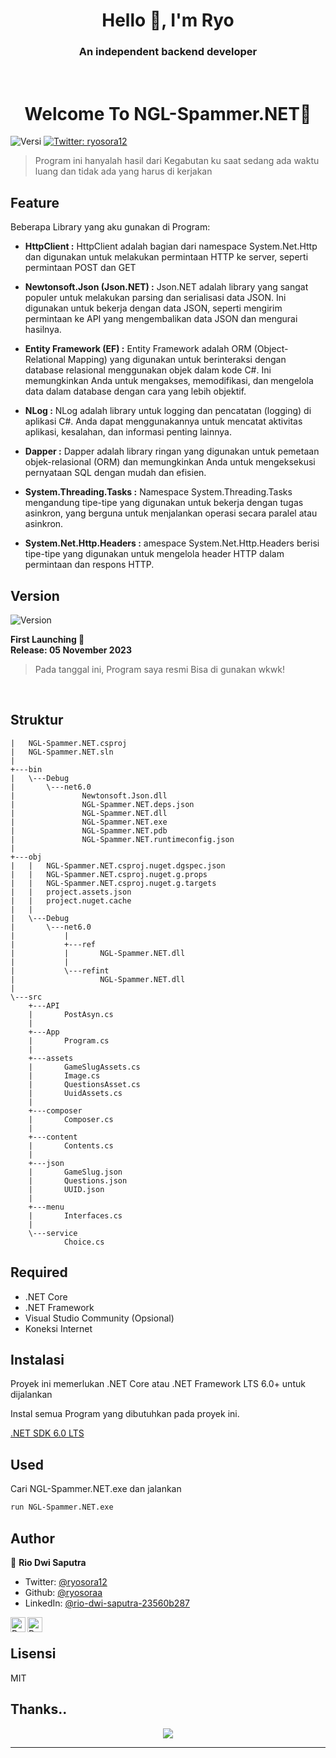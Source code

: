 <h1 align="center" >Hello 👋, I'm Ryo</h1>
<h3 align="center" >An independent backend developer</h3>
<br>
<h1 align="center" >Welcome To NGL-Spammer.NET🪬</h1>

![Versi](https://img.shields.io/badge/version-1.0--Stable.1-biru.svg?cacheSeconds=2592000)
[![Twitter: ryosora12](https://img.shields.io/twitter/follow/ryosora12.svg?style=social)](https://twitter.com/dumps)

> Program ini hanyalah hasil dari Kegabutan ku saat sedang ada waktu luang dan tidak ada yang harus di kerjakan

## Feature

Beberapa Library yang aku gunakan di Program:

- **HttpClient :** HttpClient adalah bagian dari namespace System.Net.Http dan digunakan untuk melakukan permintaan HTTP ke server, seperti permintaan POST dan GET

- **Newtonsoft.Json (Json.NET) :** Json.NET adalah library yang sangat populer untuk melakukan parsing dan serialisasi data JSON. Ini digunakan untuk bekerja dengan data JSON, seperti mengirim permintaan ke API yang mengembalikan data JSON dan mengurai hasilnya.

- **Entity Framework (EF) :** Entity Framework adalah ORM (Object-Relational Mapping) yang digunakan untuk berinteraksi dengan database relasional menggunakan objek dalam kode C#. Ini memungkinkan Anda untuk mengakses, memodifikasi, dan mengelola data dalam database dengan cara yang lebih objektif.

- **NLog :** NLog adalah library untuk logging dan pencatatan (logging) di aplikasi C#. Anda dapat menggunakannya untuk mencatat aktivitas aplikasi, kesalahan, dan informasi penting lainnya.

- **Dapper :** Dapper adalah library ringan yang digunakan untuk pemetaan objek-relasional (ORM) dan memungkinkan Anda untuk mengeksekusi pernyataan SQL dengan mudah dan efisien.

- **System.Threading.Tasks :** Namespace System.Threading.Tasks mengandung tipe-tipe yang digunakan untuk bekerja dengan tugas asinkron, yang berguna untuk menjalankan operasi secara paralel atau asinkron.

- **System.Net.Http.Headers :** amespace System.Net.Http.Headers berisi tipe-tipe yang digunakan untuk mengelola header HTTP dalam permintaan dan respons HTTP.

## Version

<!-- ![Version](https://img.shields.io/badge/version-1.0--Stable.1-blue.svg?cacheSeconds=2592000) -->

![Version](https://img.shields.io/badge/version-1.0--Stable.1-blue.svg?cacheSeconds=2592000)

**First Launching 💫** <br>
**Release: 05 November 2023**

> Pada tanggal ini, Program saya resmi Bisa di gunakan wkwk!

<br>

## Struktur

```
|   NGL-Spammer.NET.csproj
|   NGL-Spammer.NET.sln
|
+---bin
|   \---Debug
|       \---net6.0
|               Newtonsoft.Json.dll
|               NGL-Spammer.NET.deps.json
|               NGL-Spammer.NET.dll
|               NGL-Spammer.NET.exe
|               NGL-Spammer.NET.pdb
|               NGL-Spammer.NET.runtimeconfig.json
|
+---obj
|   |   NGL-Spammer.NET.csproj.nuget.dgspec.json
|   |   NGL-Spammer.NET.csproj.nuget.g.props
|   |   NGL-Spammer.NET.csproj.nuget.g.targets
|   |   project.assets.json
|   |   project.nuget.cache
|   |
|   \---Debug
|       \---net6.0
|           |
|           +---ref
|           |       NGL-Spammer.NET.dll
|           |
|           \---refint
|                   NGL-Spammer.NET.dll
|
\---src
    +---API
    |       PostAsyn.cs
    |
    +---App
    |       Program.cs
    |
    +---assets
    |       GameSlugAssets.cs
    |       Image.cs
    |       QuestionsAsset.cs
    |       UuidAssets.cs
    |
    +---composer
    |       Composer.cs
    |
    +---content
    |       Contents.cs
    |
    +---json
    |       GameSlug.json
    |       Questions.json
    |       UUID.json
    |
    +---menu
    |       Interfaces.cs
    |
    \---service
            Choice.cs

```

## Required

- .NET Core
- .NET Framework
- Visual Studio Community (Opsional)
- Koneksi Internet

## Instalasi

Proyek ini memerlukan .NET Core atau .NET Framework LTS 6.0+ untuk dijalankan

Instal semua Program yang dibutuhkan pada proyek ini.

[.NET SDK 6.0 LTS](https://dotnet.microsoft.com/en-us/download)

## Used

Cari NGL-Spammer.NET.exe dan jalankan

```sh
run NGL-Spammer.NET.exe
```

## Author

👤 **Rio Dwi Saputra**

- Twitter: [@ryosora12](https://twitter.com/ryosora12)
- Github: [@ryosoraa](https://github.com/ryosoraa)
- LinkedIn: [@rio-dwi-saputra-23560b287](https://www.linkedin.com/in/rio-dwi-saputra-23560b287/)

<a href="https://www.linkedin.com/in/ryosora/">
  <img align="left" alt="Ryo's LinkedIn" width="24px" src="https://cdn.jsdelivr.net/npm/simple-icons@v3/icons/linkedin.svg" />
</a>
<a href="https://www.instagram.com/ryosoraaa/">
  <img align="left" alt="Ryo's Instagram" width="24px" src="https://cdn.jsdelivr.net/npm/simple-icons@v3/icons/instagram.svg" /> 
</a>

<br>

## Lisensi

MIT

## Thanks..

<p align="center">
  <img src="https://github-readme-streak-stats.herokuapp.com?user=ryosoraa&theme=midnight-purple&locale=ja&card_width=499">
</p>

---
